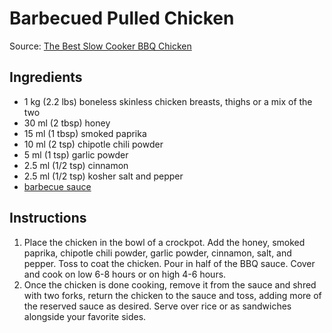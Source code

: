 # Barbecued Pulled Chicken #

Source: [The Best Slow Cooker BBQ Chicken](https://www.halfbakedharvest.com/the-best-slow-cooker-bbq-chicken/)

## Ingredients ##
* 1 kg (2.2 lbs) boneless skinless chicken breasts, thighs or a mix of the two
* 30 ml (2 tbsp) honey
* 15 ml (1 tbsp) smoked paprika
* 10 ml (2 tsp) chipotle chili powder
* 5 ml (1 tsp) garlic powder
* 2.5 ml (1/2 tsp) cinnamon
* 2.5 ml (1/2 tsp) kosher salt and pepper
* [barbecue sauce](../../sauces%20and%20condiments/barbecue%20sauce.md)

## Instructions ##
1. Place the chicken in the bowl of a crockpot. Add the honey, smoked paprika, chipotle chili powder, garlic powder, cinnamon, salt, and pepper. Toss to coat the chicken. Pour in half of the BBQ sauce. Cover and cook on low 6-8 hours or on high 4-6 hours.
1. Once the chicken is done cooking, remove it from the sauce and shred with two forks, return the chicken to the sauce and toss, adding more of the reserved sauce as desired. Serve over rice or as sandwiches alongside your favorite sides.
